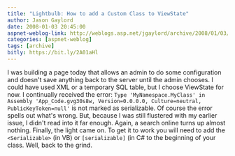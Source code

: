 ```yaml
---
title: "Lightbulb: How to add a Custom Class to ViewState"
author: Jason Gaylord
date: 2008-01-03 20:45:00
aspnet-weblog-link: http://weblogs.asp.net/jgaylord/archive/2008/01/03/lightbulb-how-to-add-a-custom-class-to-viewstate.aspx
categories: [aspnet-weblog]
tags: [archive]
bitly: https://bit.ly/2A01aHl
---
```


I was building a page today that allows an admin to do some configuration and doesn't save anything back to the server until the admin chooses. I could have used XML or a temporary SQL table, but I choose ViewState for now. I continually received the error: `Type 'MyNamespace.MyClass' in Assembly 'App_Code.gvg30s8w, Version=0.0.0.0, Culture=neutral, PublicKeyToken=null'` is not marked as serializable. Of course the error spells out what's wrong. But, because I was still flustered with my earlier issue, I didn't read into it far enough. Again, a search online turns up almost nothing. Finally, the light came on. To get it to work you will need to add the `<Serializable>` (in VB) or `[serializable]` (in C# to the beginning of your class. Well, back to the grind.